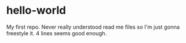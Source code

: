 # hello-world
My first repo.
Never really understood read me files so I'm just gonna freestyle it.
4 lines seems good enough.
